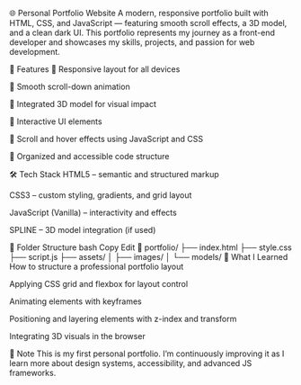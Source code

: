 🌐 Personal Portfolio Website
A modern, responsive portfolio built with HTML, CSS, and JavaScript — featuring smooth scroll effects, a 3D model, and a clean dark UI.
This portfolio represents my journey as a front-end developer and showcases my skills, projects, and passion for web development.

🚀 Features
🔹 Responsive layout for all devices

🔹 Smooth scroll-down animation

🔹 Integrated 3D model for visual impact

🔹 Interactive UI elements

🔹 Scroll and hover effects using JavaScript and CSS

🔹 Organized and accessible code structure

🛠️ Tech Stack
HTML5 – semantic and structured markup

CSS3 – custom styling, gradients, and grid layout

JavaScript (Vanilla) – interactivity and effects

SPLINE – 3D model integration (if used)

📁 Folder Structure
bash
Copy
Edit
📂 portfolio/
├── index.html
├── style.css
├── script.js
├── assets/
│   ├── images/
│   └── models/
🧠 What I Learned
How to structure a professional portfolio layout

Applying CSS grid and flexbox for layout control

Animating elements with keyframes

Positioning and layering elements with z-index and transform

Integrating 3D visuals in the browser

📌 Note
This is my first personal portfolio. I’m continuously improving it as I learn more about design systems, accessibility, and advanced JS frameworks.
